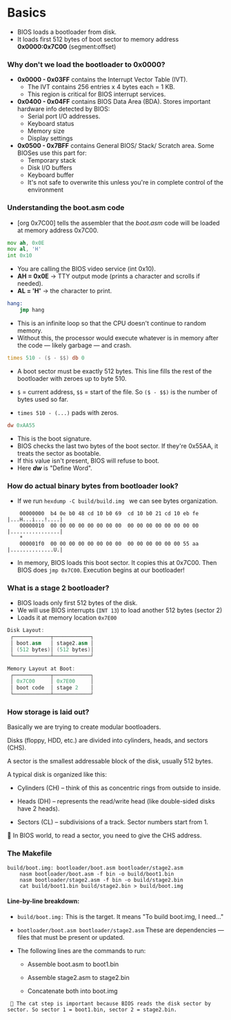 # Basics
- BIOS loads a bootloader from disk.
- It loads first 512 bytes of boot sector to memory address **0x0000:0x7C00** (segment:offset)

### Why don't we load the bootloader to 0x0000?
- **0x0000 - 0x03FF** contains the Interrupt Vector Table (IVT). 
  - The IVT contains 256 entries x 4 bytes each = 1 KB.
  - This region is critical for BIOS interrupt services.
- **0x0400 - 0x04FF** contains BIOS Data Area (BDA). Stores important hardware info detected by BIOS:
  - Serial port I/O addresses.
  - Keyboard status
  - Memory size
  - Display settings
- **0x0500 - 0x7BFF** contains General BIOS/ Stack/ Scratch area. Some BIOSes use this part for:
  - Temporary stack
  - Disk I/O buffers
  - Keyboard buffer
  - It's not safe to overwrite this unless you're in complete control of the environment

### Understanding the boot.asm code
- [org 0x7C00] tells the assembler that the *boot.asm* code will be loaded at memory address 0x7C00.
``` asm
mov ah, 0x0E
mov al, 'H'
int 0x10
```
- You are calling the BIOS video service (int 0x10).
- **AH = 0x0E** → TTY output mode (prints a character and scrolls if needed).
- **AL = 'H'** → the character to print.
  
```asm
hang:
    jmp hang
```
- This is an infinite loop so that the CPU doesn't continue to random memory.
- Without this, the processor would execute whatever is in memory after the code — likely garbage — and crash.

```asm
times 510 - ($ - $$) db 0
```
- A boot sector must be exactly 512 bytes. This line fills the rest of the bootloader with zeroes up to byte 510.

- ```$``` = current address, ```$$``` = start of the file. So ```($ - $$)``` is the number of bytes used so far.

- ```times 510 - (...)``` pads with zeros.

```asm
dw 0xAA55
```
- This is the boot signature.
- BIOS checks the last two bytes of the boot sector. If they're 0x55AA, it treats the sector as bootable.
- If this value isn't present, BIOS will refuse to boot.
- Here *__dw__* is "Define Word".

### How do actual binary bytes from bootloader look?
- If we run ```hexdump -C build/build.img ``` we can see bytes organization.
```
    00000000  b4 0e b0 48 cd 10 b0 69  cd 10 b0 21 cd 10 eb fe  |...H...i...!....|
    00000010  00 00 00 00 00 00 00 00  00 00 00 00 00 00 00 00  |................|
    *
    000001f0  00 00 00 00 00 00 00 00  00 00 00 00 00 00 55 aa  |..............U.|
```
- In memory, BIOS loads this boot sector. It copies this at 0x7C00. Then BIOS does ``` jmp 0x7C00 ```. Execution begins at our bootloader!

### What is a stage 2 bootloader?
- BIOS loads only first 512 bytes of the disk.
- We will use BIOS interrupts (``` INT 13 ```) to load another 512 bytes (sector 2)
- Loads it at memory location ``` 0x7E00 ```

```cpp
Disk Layout:
 ┌────────────┬────────────┐
 │ boot.asm   │ stage2.asm │
 │ (512 bytes)│ (512 bytes)│
 └────────────┴────────────┘

Memory Layout at Boot:
 ┌────────────┬────────────┐
 │ 0x7C00     │ 0x7E00     │
 │ boot code  │ stage 2    │
 └────────────┴────────────┘

```

### How storage is laid out?
Basically we are trying to create modular bootloaders.

Disks (floppy, HDD, etc.) are divided into cylinders, heads, and sectors (CHS).

A sector is the smallest addressable block of the disk, usually 512 bytes.

A typical disk is organized like this:

-  Cylinders (CH) – think of this as concentric rings from outside to inside.

-  Heads (DH) – represents the read/write head (like double-sided disks have 2 heads).

-  Sectors (CL) – subdivisions of a track. Sector numbers start from 1.

🔧 In BIOS world, to read a sector, you need to give the CHS address.

### The Makefile
```make
build/boot.img: bootloader/boot.asm bootloader/stage2.asm
	nasm bootloader/boot.asm -f bin -o build/boot1.bin
	nasm bootloader/stage2.asm -f bin -o build/stage2.bin
	cat build/boot1.bin build/stage2.bin > build/boot.img

```

#### Line-by-line breakdown:
- ```build/boot.img:```
  This is the target. It means "To build boot.img, I need..."

- ```bootloader/boot.asm bootloader/stage2.asm```
  These are dependencies — files that must be present or updated.

- The following lines are the commands to run:

  - Assemble boot.asm to boot1.bin

  - Assemble stage2.asm to stage2.bin

  - Concatenate both into boot.img

``` 🧠 The cat step is important because BIOS reads the disk sector by sector. So sector 1 = boot1.bin, sector 2 = stage2.bin.```